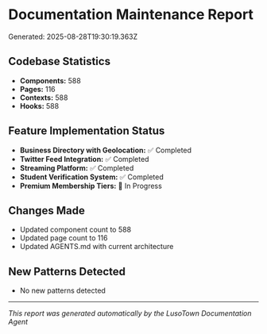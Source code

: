 # Documentation Maintenance Report
Generated: 2025-08-28T19:30:19.363Z

## Codebase Statistics
- **Components:** 588
- **Pages:** 116
- **Contexts:** 588
- **Hooks:** 588

## Feature Implementation Status
- **Business Directory with Geolocation:** ✅ Completed
- **Twitter Feed Integration:** ✅ Completed
- **Streaming Platform:** ✅ Completed
- **Student Verification System:** ✅ Completed
- **Premium Membership Tiers:** 🔄 In Progress

## Changes Made
- Updated component count to 588
- Updated page count to 116
- Updated AGENTS.md with current architecture

## New Patterns Detected
- No new patterns detected

---
*This report was generated automatically by the LusoTown Documentation Agent*
